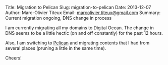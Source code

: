 Title: Migration to Pelican
Slug: migration-to-pelican
Date: 2013-12-07
Author: Marc-Olivier Titeux
Email: marcolivier.titeux@gmail.com
Summary: Current migration ongoing, DNS change in process


I am currently migrating all my domains to Digital Ocean. The change in DNS seems to be a little hectic (on and off constantly) for the past 12 hours.

Also, I am switching to [Pelican](http://blog.getpelican.com/) and migrating contents that I had from several places (pruning a little in the same time).

Cheers!
